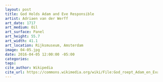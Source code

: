 ```yaml
---
layout: post
title: God Holds Adam and Eve Responsible
artist: Adriaen van der Werff
art_date: 1717
art_medium: Oil
art_surface: Panel
art_height: 55.7
art_width: 41.1
art_location: Rijksmuseum, Amsterdam
image: 04-05.jpg
date: 2016-04-05 12:00:00 -05:00
categories:
tags:
cite_author: Wikipedia
cite_url: https://commons.wikimedia.org/wiki/File:God_roept_Adam_en_Eva_ter_verantwoording_Rijksmuseum_SK-A-4918.jpeg
---
```


